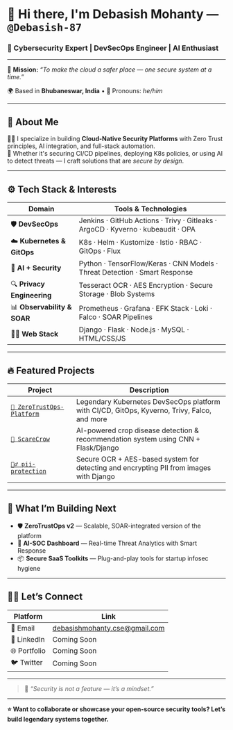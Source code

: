 # 👋 Hi there, I'm **Debasish Mohanty** — `@Debasish-87`

### 🧠 Cybersecurity Expert | DevSecOps Engineer | AI Enthusiast

---

🚀 **Mission:** _“To make the cloud a safer place — one secure system at a time.”_

🌍 Based in **Bhubaneswar, India** • 💬 Pronouns: _he/him_

---

## 🧩 About Me

👨‍💻 I specialize in building **Cloud-Native Security Platforms** with Zero Trust principles, AI integration, and full-stack automation.  
🔐 Whether it's securing CI/CD pipelines, deploying K8s policies, or using AI to detect threats — I craft solutions that are _secure by design_.

---

## ⚙️ Tech Stack & Interests

| Domain | Tools & Technologies |
|-------|----------------------|
| 🛡️ **DevSecOps** | Jenkins · GitHub Actions · Trivy · Gitleaks · ArgoCD · Kyverno · kubeaudit · OPA |
| ☁️ **Kubernetes & GitOps** | K8s · Helm · Kustomize · Istio · RBAC · GitOps · Flux |
| 🧠 **AI + Security** | Python · TensorFlow/Keras · CNN Models · Threat Detection · Smart Response |
| 🔍 **Privacy Engineering** | Tesseract OCR · AES Encryption · Secure Storage · Blob Systems |
| 📊 **Observability & SOAR** | Prometheus · Grafana · EFK Stack · Loki · Falco · SOAR Pipelines |
| 🧑‍💻 **Web Stack** | Django · Flask · Node.js · MySQL · HTML/CSS/JS |

---

## 🔥 Featured Projects

| Project | Description |
|--------|-------------|
| [`🔐 ZeroTrustOps-Platform`](https://github.com/Debasish-87/ZeroTrustOps-Platform) | Legendary Kubernetes DevSecOps platform with CI/CD, GitOps, Kyverno, Trivy, Falco, and more |
| [`🌾 ScareCrow`](https://github.com/Debasish-87/ScareCrow) | AI-powered crop disease detection & recommendation system using CNN + Flask/Django |
| [`🕵️‍♂️ pii-protection`](https://github.com/Debasish-87/pii-protection) | Secure OCR + AES-based system for detecting and encrypting PII from images with Django |

---

## 🧠 What I’m Building Next

- 🛡️ **ZeroTrustOps v2** — Scalable, SOAR-integrated version of the platform  
- 🤖 **AI-SOC Dashboard** — Real-time Threat Analytics with Smart Response  
- 📦 **Secure SaaS Toolkits** — Plug-and-play tools for startup infosec hygiene

---

## 🧑‍💼 Let’s Connect

| Platform | Link |
|---------|------|
| 📧 Email | [debasishmohanty.cse@gmail.com](mailto:debasishmohanty.cse@gmail.com) |
| 💼 LinkedIn | Coming Soon |
| 🌐 Portfolio | Coming Soon |
| 🐦 Twitter | Coming Soon |

---

> 💬 _“Security is not a feature — it’s a mindset.”_

---

**⭐ Want to collaborate or showcase your open-source security tools? Let’s build legendary systems together.**

